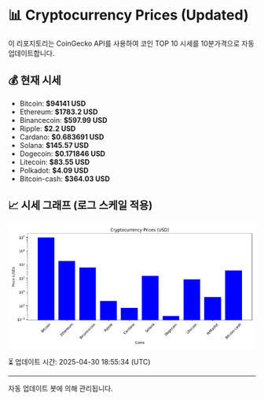 
# 📊 Cryptocurrency Prices (Updated)

이 리포지토리는 CoinGecko API를 사용하여 코인 TOP 10 시세를 10분가격으로 자동 업데이트합니다.

## 💰 현재 시세
- Bitcoin: **$94141 USD**
- Ethereum: **$1783.2 USD**
- Binancecoin: **$597.99 USD**
- Ripple: **$2.2 USD**
- Cardano: **$0.683691 USD**
- Solana: **$145.57 USD**
- Dogecoin: **$0.171846 USD**
- Litecoin: **$83.55 USD**
- Polkadot: **$4.09 USD**
- Bitcoin-cash: **$364.03 USD**

## 📈 시세 그래프 (로그 스케일 적용)
![Crypto Prices](crypto_prices.png)

⏳ 업데이트 시간: 2025-04-30 18:55:34 (UTC)

---
자동 업데이트 봇에 의해 관리됩니다.
